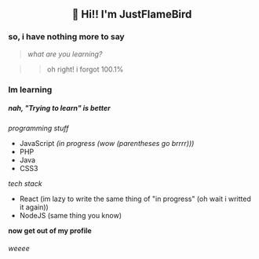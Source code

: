 <h2 align="center">🎉 Hi!! I'm JustFlameBird</h2>

### so, i have nothing more to say

> *what are you learning?*

>> oh right! i forgot 100.1%

### Im learning

##### _nah, "Trying to learn" is better_
_programming stuff_
- JavaScript _(in progress (wow (parentheses go brrrr)))_
- PHP
- Java
- CSS3

_tech stack_
- React (im lazy to write the same thing of "in progress" (oh wait i writted it again))
- NodeJS (same thing you know)

**now get out of my profile**
###### weeee
